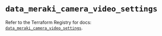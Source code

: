 # `data_meraki_camera_video_settings`

Refer to the Terraform Registry for docs: [`data_meraki_camera_video_settings`](https://registry.terraform.io/providers/ciscodevnet/meraki/1.7.1/docs/data-sources/camera_video_settings).
